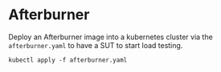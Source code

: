# Afterburner

Deploy an Afterburner image into a kubernetes cluster via the `afterburner.yaml` to have a SUT to start load testing.

    kubectl apply -f afterburner.yaml